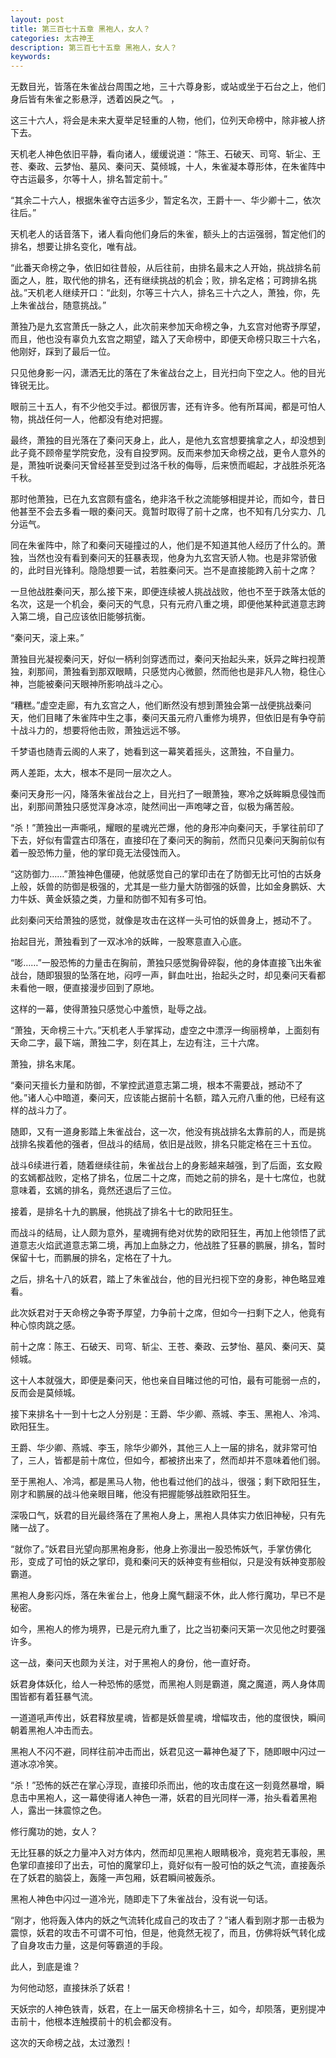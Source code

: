 ```yaml
---
layout: post
title: 第三百七十五章 黑袍人，女人？
categories: 太古神王
description: 第三百七十五章 黑袍人，女人？
keywords:
---
```


无数目光，皆落在朱雀战台周围之地，三十六尊身影，或站或坐于石台之上，他们身后皆有朱雀之影悬浮，透着凶戾之气。 ，

这三十六人，将会是未来大夏举足轻重的人物，他们，位列天命榜中，除非被人挤下去。

天机老人神色依旧平静，看向诸人，缓缓说道：“陈王、石破天、司穹、斩尘、王苍、秦政、云梦怡、墓风、秦问天、莫倾城，十人，朱雀凝本尊形体，在朱雀阵中夺古运最多，尔等十人，排名暂定前十。”

“其余二十六人，根据朱雀夺古运多少，暂定名次，王爵十一、华少卿十二，依次往后。”

天机老人的话音落下，诸人看向他们身后的朱雀，额头上的古运强弱，暂定他们的排名，想要让排名变化，唯有战。

“此番天命榜之争，依旧如往昔般，从后往前，由排名最末之人开始，挑战排名前面之人，胜，取代他的排名，还有继续挑战的机会；败，排名定格；可跨排名挑战。”天机老人继续开口：“此刻，尔等三十六人，排名三十六之人，萧独，你，先上朱雀战台，随意挑战。”

萧独乃是九玄宫萧氏一脉之人，此次前来参加天命榜之争，九玄宫对他寄予厚望，而且，他也没有辜负九玄宫之期望，踏入了天命榜中，即便天命榜只取三十六名，他刚好，踩到了最后一位。

只见他身影一闪，潇洒无比的落在了朱雀战台之上，目光扫向下空之人。他的目光锋锐无比。

眼前三十五人，有不少他交手过。都很厉害，还有许多。他有所耳闻，都是可怕人物，挑战任何一人，他都没有绝对把握。

最终，萧独的目光落在了秦问天身上，此人，是他九玄宫想要擒拿之人，却没想到此子竟不顾帝星学院安危，没有自投罗网。反而来参加天命榜之战，更令人意外的是，萧独听说秦问天曾经甚至受到过洛千秋的侮辱，后来愤而崛起，才战胜杀死洛千秋。

那时他萧独，已在九玄宫颇有盛名，绝非洛千秋之流能够相提并论，而如今，昔日他甚至不会去多看一眼的秦问天。竟暂时取得了前十之席，也不知有几分实力、几分运气。

同在朱雀阵中，除了和秦问天碰撞过的人，他们是不知道其他人经历了什么的。萧独，当然也没有看到秦问天的狂暴表现，他身为九玄宫天骄人物。也是非常骄傲的，此时目光锋利。隐隐想要一试，若胜秦问天。岂不是直接能跨入前十之席？

一旦他战胜秦问天，那么接下来，即便连续被人挑战战败，他也不至于跌落太低的名次，这是一个机会，秦问天的气息，只有元府八重之境，即便他某种武道意志跨入第二境，自己应该依旧能够抗衡。

“秦问天，滚上来。”

萧独目光凝视秦问天，好似一柄利剑穿透而过，秦问天抬起头来，妖异之眸扫视萧独，刹那间，萧独看到那双眼睛，只感觉内心微颤，然而他也是非凡人物，稳住心神，岂能被秦问天眼神所影响战斗之心。

“糟糕。”虚空走廊，有九玄宫之人，他们断然没有想到萧独会第一战便挑战秦问天，他们目睹了朱雀阵中生之事，秦问天虽元府八重修为境界，但依旧是有争夺前十战斗力的，想要将他击败，萧独远远不够。

千梦语也随青云阁的人来了，她看到这一幕笑着摇头，这萧独，不自量力。

两人差距，太大，根本不是同一层次之人。

秦问天身形一闪，降落朱雀战台之上，目光扫了一眼萧独，寒冷之妖眸瞬息侵蚀而出，刹那间萧独只感觉浑身冰凉，陡然间出一声咆哮之音，似极为痛苦般。

“杀！”萧独出一声嘶吼，耀眼的星魂光芒爆，他的身形冲向秦问天，手掌往前印了下去，好似有雷霆古印落在，直接印在了秦问天的胸前，然而只见秦问天胸前似有着一股恐怖力量，他的掌印竟无法侵蚀而入。

“这防御力……”萧独神色僵硬，他就感觉自己的掌印击在了防御无比可怕的古妖身上般，妖兽的防御是极强的，尤其是一些力量大防御强的妖兽，比如金身鹏妖、大力牛妖、黄金妖猿之类，力量和防御不知有多可怕。

此刻秦问天给萧独的感觉，就像是攻击在这样一头可怕的妖兽身上，撼动不了。

抬起目光，萧独看到了一双冰冷的妖眸，一股寒意直入心底。

“嘭……”一股恐怖的力量击在胸前，萧独只感觉胸骨碎裂，他的身体直接飞出朱雀战台，随即狠狠的坠落在地，闷哼一声，鲜血吐出，抬起头之时，却见秦问天看都未看他一眼，便直接漫步回到了原地。

这样的一幕，使得萧独只感觉心中羞愤，耻辱之战。

“萧独，天命榜三十六。”天机老人手掌挥动，虚空之中漂浮一绚丽榜单，上面刻有天命二字，最下端，萧独二字，刻在其上，左边有注，三十六席。

萧独，排名末尾。

“秦问天擅长力量和防御，不掌控武道意志第二境，根本不需要战，撼动不了他。”诸人心中暗道，秦问天，应该能占据前十名额，踏入元府八重的他，已经有这样的战斗力了。

随即，又有一道身影踏上朱雀战台，这一次，他没有挑战排名太靠前的人，而是挑战排名挨着他的强者，但战斗的结局，依旧是战败，排名只能定格在三十五位。

战斗6续进行着，随着继续往前，朱雀战台上的身影越来越强，到了后面，玄女殿的玄嫣都战败，定格了排名，位居二十之席，而她之前的排名，是十七席位，也就意味着，玄嫣的排名，竟然还退后了三位。

接着，是排名十九的鹏展，他挑战了排名十七的欧阳狂生。

而战斗的结局，让人颇为意外，星魂拥有绝对优势的欧阳狂生，再加上他领悟了武道意志火焰武道意志第二境，再加上血脉之力，他战胜了狂暴的鹏展，排名，暂时保留十七，而鹏展的排名，定格在了十九。

之后，排名十八的妖君，踏上了朱雀战台，他的目光扫视下空的身影，神色略显难看。

此次妖君对于天命榜之争寄予厚望，力争前十之席，但如今一扫剩下之人，他竟有种心惊肉跳之感。

前十之席：陈王、石破天、司穹、斩尘、王苍、秦政、云梦怡、墓风、秦问天、莫倾城。

这十人本就强大，即便是秦问天，他也亲自目睹过他的可怕，最有可能弱一点的，反而会是莫倾城。

接下来排名十一到十七之人分别是：王爵、华少卿、燕城、李玉、黑袍人、冷鸿、欧阳狂生。

王爵、华少卿、燕城、李玉，除华少卿外，其他三人上一届的排名，就非常可怕了，三人，皆都是前十席位，但如今，都被挤出来了，然而却并不意味着他们弱。

至于黑袍人、冷鸿，都是黑马人物，他也看过他们的战斗，很强；剩下欧阳狂生，刚才和鹏展的战斗他亲眼目睹，他没有把握能够战胜欧阳狂生。

深吸口气，妖君的目光最终落在了黑袍人身上，黑袍人具体实力依旧神秘，只有先赌一战了。

“就你了。”妖君目光望向那黑袍身影，他身上弥漫出一股恐怖妖气，手掌仿佛化形，变成了可怕的妖之掌印，竟和秦问天的妖神变有些相似，只是没有妖神变那般霸道。

黑袍人身影闪烁，落在朱雀台上，他身上魔气翻滚不休，此人修行魔功，早已不是秘密。

如今，黑袍人的修为境界，已是元府九重了，比之当初秦问天第一次见他之时要强许多。

这一战，秦问天也颇为关注，对于黑袍人的身份，他一直好奇。

妖君身体妖化，给人一种恐怖的感觉，而黑袍人则是霸道，魔之魔道，两人身体周围皆都有着狂暴气流。

一道道吼声传出，妖君释放星魂，皆都是妖兽星魂，增幅攻击，他的度很快，瞬间朝着黑袍人冲击而去。

黑袍人不闪不避，同样往前冲击而出，妖君见这一幕神色凝了下，随即眼中闪过一道冰凉冷笑。

“杀！”恐怖的妖芒在掌心浮现，直接印杀而出，他的攻击度在这一刻竟然暴增，瞬息击中黑袍人，这一幕使得诸人神色一滞，妖君的目光同样一滞，抬头看着黑袍人，露出一抹震惊之色。

修行魔功的她，女人？

无比狂暴的妖之力量冲入对方体内，然而却见黑袍人眼睛极冷，竟宛若无事般，黑色掌印直接印了出去，可怕的魔掌印上，竟好似有一股可怕的妖之气流，直接轰杀在了妖君的脑袋上，轰隆一声包厢，妖君瞬间被轰杀。

黑袍人神色中闪过一道冷光，随即走下了朱雀战台，没有说一句话。

“刚才，他将轰入体内的妖之气流转化成自己的攻击了？”诸人看到刚才那一击极为震惊，妖君的攻击不可谓不可怕，但是，他竟然无视了，而且，仿佛将妖气转化成了自身攻击力量，这是何等霸道的手段。

此人，到底是谁？

为何他动怒，直接抹杀了妖君！

天妖宗的人神色铁青，妖君，在上一届天命榜排名十三，如今，却陨落，更别提冲击前十，他根本连触摸前十的机会都没有。

这次的天命榜之战，太过激烈！
